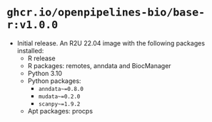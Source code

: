 # `ghcr.io/openpipelines-bio/base-r:v1.0.0`

* Initial release. An R2U 22.04 image with the following packages installed:
  - R release
  - R packages: remotes, anndata and BiocManager
  - Python 3.10
  - Python packages:
    * `anndata~=0.8.0`
    * `mudata~=0.2.0`
    * `scanpy~=1.9.2`
  - Apt packages: procps
